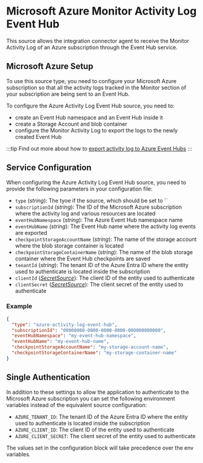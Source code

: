 # Microsoft Azure Monitor Activity Log Event Hub

This source allows the integration connector agent to receive the Monitor Activity Log of an Azure subscription
through the Event Hub service.

## Microsoft Azure Setup

To use this source type, you need to configure your Microsoft Azure
subscription so that all the activity logs tracked in the Monitor section of your subscription are being
sent to an Event Hub.

To configure the Azure Activity Log Event Hub source, you need to:

- create an Event Hub namespace and an Event Hub inside it
- create a Storage Account and blob container
- configure the Monitor Activity Log to export the logs to the newly created Event Hub

:::tip
Find out more about how to [export activity log to Azure Event Hubs](https://learn.microsoft.com/en-gb/azure/azure-monitor/platform/activity-log?tabs=powershell#send-to-azure-event-hubs)
:::

## Service Configuration

When configuring the Azure Activity Log Event Hub source, you need to provide the following parameters in your
configuration file:

- `type` (*string*): The tyoe if the source, which should be set to ``
- `subscriptionId` (*string*): The ID of the Microsoft Azure subscription where the activity log and various resources
  are located
- `eventHubNamespace` (*string*): The Azure Event Hub namespace name
- `eventHubName` (*string*): The Event Hub name where the activity log events are exported
- `checkpointStorageAccountName` (*string*): The name of the storage account where the blob storage container is located
- `checkpointStorageContainerName` (*string*): The name of the blob storage container where the Event Hub checkpoints
  are saved
- `tenantId` (*string*): The tenant ID of the Azure Entra ID where the entity used to authenticate is located inside
  the subscription
- `clientId` ([*SecretSource*](../20_install.md#secretsource)): The client ID of the entity used to authenticate
- `clientSecret` ([*SecretSource*](../20_install.md#secretsource)): The client secret of the entity used to authenticate

### Example

```json
{
  "type": "azure-activity-log-event-hub",
  "subscriptionId": "00000000-0000-0000-0000-000000000000",
  "eventHubNamespace": "my-event-hub-namespace",
  "eventHubName": "my-event-hub-name",
  "checkpointStorageAccountName": "my-storage-account-name",
  "checkpointStorageContainerName": "my-storage-container-name"
}
```

## Single Authentication

In addition to these settings to allow the application to authenticate to the Microsoft Azure subscription you can set
the following environment variables instead of the equivalent source configuration:

- `AZURE_TENANT_ID`: The tenant ID of the Azure Entra ID where the entity used to authenticate is located inside
  the subscription
- `AZURE_CLIENT_ID`: The client ID of the entity used to authenticate
- `AZURE_CLIENT_SECRET`: The client secret of the entity used to authenticate

The values set in the configuration block will take precedence over the env variables.
